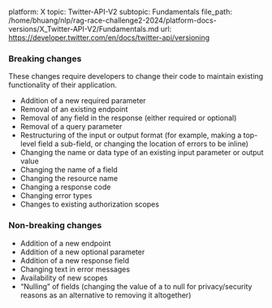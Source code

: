 platform: X
topic: Twitter-API-V2
subtopic: Fundamentals
file_path: /home/bhuang/nlp/rag-race-challenge2-2024/platform-docs-versions/X_Twitter-API-V2/Fundamentals.md
url: https://developer.twitter.com/en/docs/twitter-api/versioning

### Breaking changes

These changes require developers to change their code to maintain existing functionality of their application.

* Addition of a new required parameter
* Removal of an existing endpoint
* Removal of any field in the response (either required or optional)
* Removal of a query parameter
* Restructuring of the input or output format (for example, making a top-level field a sub-field, or changing the location of errors to be inline)
* Changing the name or data type of an existing input parameter or output value
* Changing the name of a field
* Changing the resource name
* Changing a response code
* Changing error types
* Changes to existing authorization scopes  
    

### Non-breaking changes

* Addition of a new endpoint
* Addition of a new optional parameter
* Addition of a new response field
* Changing text in error messages
* Availability of new scopes
* “Nulling” of fields (changing the value of a to null for privacy/security reasons as an alternative to removing it altogether)